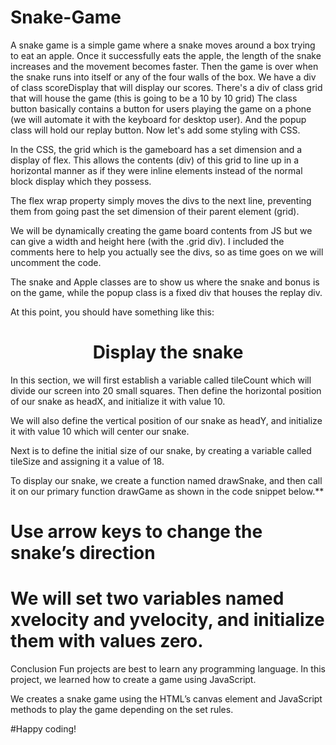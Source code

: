 # Snake-Game
A snake game is a simple game where a snake moves around a box trying to eat an apple. Once it successfully eats the apple, the length of the snake increases and the movement becomes faster.  Then the game is over when the snake runs into itself or any of the four walls of the box.
We have a div of class scoreDisplay that will display our scores.
There's a div of class grid that will house the game (this is going to be a 10 by 10 grid)
The class button basically contains a button for users playing the game on a phone (we will automate it with the keyboard for desktop user).
And the popup class will hold our replay button.
Now let's add some styling with CSS.


In the CSS, the grid which is the gameboard has a set dimension and a display of flex. This allows the contents (div) of this grid to line up in a horizontal manner as if they were inline elements instead of the normal block display which they possess.

The flex wrap property simply moves the divs to the next line, preventing them from going past the set dimension of their parent element (grid).

We will be dynamically creating the game board contents from JS but we can give a width and height here (with the .grid div). I included the comments here to help you actually see the divs, so as time goes on we will uncomment the code.

The snake and Apple classes are to show us where the snake and bonus is on the game, while the popup class is a fixed div that houses the replay div.

At this point, you should have something like this:

<center><h1>Display the snake</h1></center>
In this section, we will first establish a variable called tileCount which will divide our screen into 20 small squares. Then define the horizontal position of our snake as headX, and initialize it with value 10.

We will also define the vertical position of our snake as headY, and initialize it with value 10 which will center our snake.

Next is to define the initial size of our snake, by creating a variable called tileSize and assigning it a value of 18.

To display our snake, we create a function named drawSnake, and then call it on our primary function drawGame as shown in the code snippet below.**

# Use arrow keys to change the snake’s direction
# We will set two variables named xvelocity and yvelocity, and initialize them with values zero.

Conclusion
Fun projects are best to learn any programming language. In this project, we learned how to create a game using JavaScript.

We creates a snake game using the HTML’s canvas element and JavaScript methods to play the game depending on the set rules.

#Happy coding!

